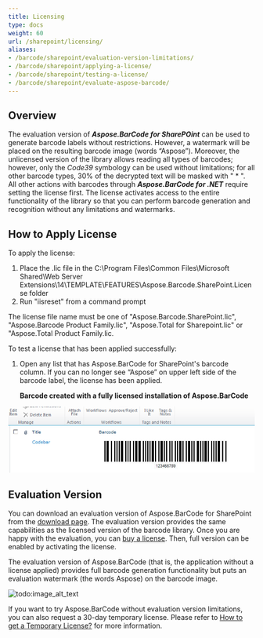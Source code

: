```yaml
---
title: Licensing
type: docs
weight: 60
url: /sharepoint/licensing/
aliases:
- /barcode/sharepoint/evaluation-version-limitations/
- /barcode/sharepoint/applying-a-license/
- /barcode/sharepoint/testing-a-license/
- /barcode/sharepoint/evaluate-aspose-barcode/
---
```


## **Overview**
The evaluation version of ***Aspose.BarCode for SharePOint*** can be used to generate barcode labels without restrictions. However, a watermark will be placed on the resulting barcode image (words “Aspose”). Moreover, the unlicensed version of the library allows reading all types of barcodes; however, only the *Code39* symbology can be used without limitations; for all other barcode types, 30% of the decrypted text will be masked with " * ". All other actions with barcodes through ***Aspose.BarCode for .NET*** require setting the license first. The license activates access to the entire functionality of the library so that you can perform barcode generation and recognition without any limitations and watermarks.  


## **How to Apply License**
To apply the license:

1. Place the .lic file in the C:\Program Files\Common Files\Microsoft Shared\Web Server Extensions\14\TEMPLATE\FEATURES\Aspose.Barcode.SharePoint.License folder
1. Run "iisreset" from a command prompt

The license file name must be one of "Aspose.Barcode.SharePoint.lic", "Aspose.Barcode Product Family.lic", "Aspose.Total for Sharepoint.lic" or "Aspose.Total Product Family.lic. 
  
To test a license that has been applied successfully:

1. Open any list that has Aspose.BarCode for SharePoint's barcode column.
   If you can no longer see “Aspose” on upper left side of the barcode label, the license has been applied.

   **Barcode created with a fully licensed installation of Aspose.BarCode** 

![todo:image_alt_text](testing-a-license_1.png)
  

## **Evaluation Version**

You can download an evaluation version of Aspose.BarCode for SharePoint from the [download page](https://releases.aspose.com/barcode/sharepoint/). The evaluation version provides the same capabilities as the licensed version of the barcode library. Once you are happy with the evaluation, you can [buy a license](http://www.aspose.com/purchase/default.aspx). Then, full version can be enabled by activating the license.

The evaluation version of Aspose.BarCode (that is, the application without a license applied) provides full barcode generation functionality but puts an evaluation watermark (the words Aspose) on the barcode image.

![todo:image_alt_text](evaluate-aspose-barcode_1.png)


If you want to try Aspose.BarCode without evaluation version limitations, you can also request a 30-day temporary license. Please refer to [How to get a Temporary License?](http://www.aspose.com/corporate/purchase/temporary-license.aspx) for more information.
